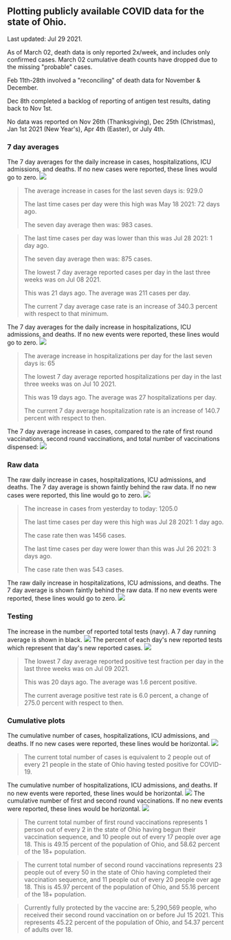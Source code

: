 ## Plotting publicly available COVID data for the state of Ohio. 

Last updated: Jul 29 2021. 

As of March 02, death data is only reported 2x/week, and includes only confirmed cases. March 02 cumulative death counts have dropped due to the missing "probable" cases.

Feb 11th-28th involved a "reconciling" of death data for November & December.

Dec 8th completed a backlog of reporting of antigen test results, dating back to Nov 1st.

No data was reported on Nov 26th (Thanksgiving), Dec 25th (Christmas), Jan 1st 2021 (New Year's), Apr 4th (Easter), or July 4th.
### 7 day averages
The 7 day averages for the daily increase in cases, hospitalizations, ICU admissions, and deaths. If no new cases were reported, these lines would go to zero.
![](7dayaverage_cases.png)

>The average increase in cases for the last seven days is: 929.0
>
>The last time cases per day were this high was May 18 2021: 72 days ago.
>
>The seven day average then was: 983 cases.

>
>The last time cases per day was lower than this was Jul 28 2021: 1 day ago.
>
>The seven day average then was: 875 cases.
>
>The lowest 7 day average reported cases per day in the last three weeks was on Jul 08 2021.
>
>This was 21 days ago. The average was 211 cases per day.
>
>The current 7 day average case rate is an increase of 340.3 percent with respect to that minimum.

The 7 day averages for the daily increase in hospitalizations, ICU admissions, and deaths. If no new events were reported, these lines would go to zero.
![](7dayaverage_hospital.png)

>The average increase in hospitalizations per day for the last seven days is: 65
>
>The lowest 7 day average reported hospitalizations per day in the last three weeks was on Jul 10 2021.
>
>This was 19 days ago. The average was 27 hospitalizations per day.
>
>The current 7 day average hospitalization rate is an increase of 140.7 percent with respect to then.

The 7 day average increase in cases, compared to the rate of first round vaccinations, second round vaccinations, and total number of vaccinations dispensed:
![](DailyVaccinationsCases.png)

### Raw data
The raw daily increase in cases, hospitalizations, ICU admissions, and deaths. The 7 day average is shown faintly behind the raw data. If no new cases were reported, this line would go to zero.
![](DailyCases.png)

>The increase in cases from yesterday to today: 1205.0 
>
>The last time cases per day were this high was Jul 28 2021: 1 day ago. 
>
>The case rate then was 1456 cases.
>
>The last time cases per day were lower than this was Jul 26 2021: 3 days ago. 
>
>The case rate then was 543 cases.

The raw daily increase in hospitalizations, ICU admissions, and deaths. The 7 day average is shown faintly behind the raw data. If no new events were reported, these lines would go to zero.
![](DailyHospitalizations.png)

### Testing

The increase in the number of reported total tests (navy). A 7 day running average is shown in black.
![](DailyTests.png)
The percent of each day's new reported tests which represent that day's new reported cases.
![](percentpositive_tests.png)

>The lowest 7 day average reported positive test fraction per day in the last three weeks was on Jul 09 2021.
>
>This was 20 days ago. The average was 1.6 percent positive. 
>
>The current average positive test rate is 6.0 percent, a change of 275.0 percent with respect to then. 

### Cumulative plots
The cumulative number of cases, hospitalizations, ICU admissions, and deaths. If no new cases were reported, these lines would be horizontal.
![](Cases.png)

>The current total number of cases is equivalent to 2 people out of every 21 people in the state of Ohio having tested positive for COVID-19.

The cumulative number of hospitalizations, ICU admissions, and deaths. If no new events were reported, these lines would be horizontal.
![](Hospitalizations.png)
The cumulative number of first and second round vaccinations. If no new events were reported, these lines would be horizontal.
![](Vaccinations.png)

>The current total number of first round vaccinations represents 1 person out of every 2 in the state of Ohio having begun their vaccination sequence,  and 10 people out of every 17 people over age 18.
 >This is 49.15 percent of the population of Ohio, and 58.62 percent of the 18+ population.

>The current total number of second round vaccinations represents 23 people out of every 50 in the state of Ohio having completed their vaccination sequence, and 11 people out of every 20 people over age 18. 
>This is 45.97 percent of the population of Ohio, and 55.16 percent of the 18+ population.

>Currently fully protected by the vaccine are: 5,290,569 people, who received their second round vaccination on or before Jul 15 2021.
>This represents 45.22 percent of the population of Ohio, and 54.37 percent of adults over 18.


